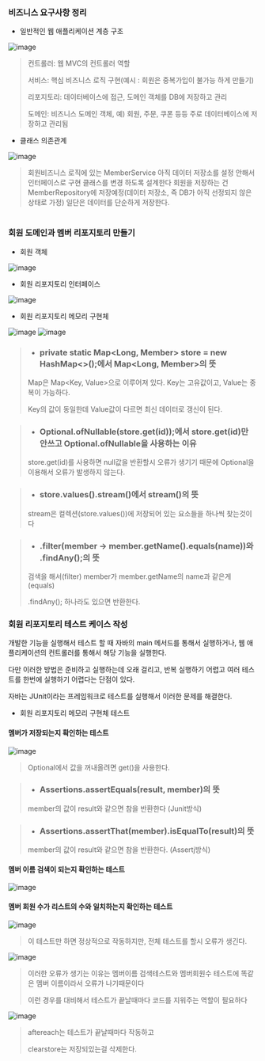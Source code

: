 ### 비즈니스 요구사항 정리

- 일반적인 웹 애플리케이션 계층 구조

![image](https://user-images.githubusercontent.com/114403546/197279755-8cdb7370-7690-4327-a870-ae903d86ef35.png)

> 컨트롤러: 웹 MVC의 컨트롤러 역할
>
>서비스: 핵심 비즈니스 로직 구현(예시 : 회원은 중복가입이 불가능 하게 만들기)
>
>리포지토리: 데이터베이스에 접근, 도메인 객체를 DB에 저장하고 관리
>
>도메인: 비즈니스 도메인 객체, 예) 회원, 주문, 쿠폰 등등 주로 데이터베이스에 저장하고 관리됨

- 클래스 의존관계

![image](https://user-images.githubusercontent.com/114403546/197279985-84b666c7-8ccc-4fa3-83ac-873f5af8d017.png)

> 회원비즈니스 로직에 있는 MemberService
> 아직 데이터 저장소를 설정 안해서 인터페이스로 구현 클래스를 변경 하도록 설계한다
> 회원을 저장하는 건 MemberRepository에 저장예정(데이터 저장소, 즉 DB가 아직 선정되지 않은 상태로 가정)
> 일단은 데이터를 단순하게 저장한다.

#

### 회원 도메인과 멤버 리포지토리 만들기

- 회원 객체

![image](https://user-images.githubusercontent.com/114403546/197400239-ac6cee82-4725-4853-becd-fe827df31188.png)

- 회원 리포지토리 인터페이스

![image](https://user-images.githubusercontent.com/114403546/197400311-a71b5913-080e-496f-972d-e500958bc258.png)

- 회원 리포지토리 메모리 구현체  

![image](https://user-images.githubusercontent.com/114403546/197400392-ce47fe83-5387-494b-9907-4126082b8089.png)
![image](https://user-images.githubusercontent.com/114403546/197400406-ecb1dbe4-2e05-4bd5-be6d-1cb5129df7a8.png)

> - ###  private static Map<Long, Member> store = new HashMap<>();에서 Map<Long, Member>의 뜻
> 
> Map은 Map<Key, Value>으로 이루어져 있다. Key는 고유값이고, Value는 중복이 가능하다. 
> 
> Key의 값이 동일한데 Value값이 다르면 최신 데이터로 갱신이 된다.

> - ### Optional.ofNullable(store.get(id));에서 store.get(id)만 안쓰고 Optional.ofNullable을 사용하는 이유
>
>store.get(id)를 사용하면 null값을 반환할시 오류가 생기기 때문에 Optional을 이용해서 오류가 발생하지 않는다.

> - ### store.values().stream()에서 stream()의 뜻
> 
> stream은 컬렉션(store.values())에 저장되어 있는 요소들을 하나씩 찾는것이다

> - ### .filter(member -> member.getName().equals(name))와 .findAny();의 뜻
> 
> 검색을 해서(filter) member가 member.getName의 name과 같은게(equals)
> 
> .findAny(); 하나라도 있으면 반환한다.

### 회원 리포지토리 테스트 케이스 작성

개발한 기능을 실행해서 테스트 할 때 자바의 main 메서드를 통해서 실행하거나, 웹 애플리케이션의
컨트롤러를 통해서 해당 기능을 실행한다. 

다만 이러한 방법은 준비하고 실행하는데 오래 걸리고, 반복 실행하기
어렵고 여러 테스트를 한번에 실행하기 어렵다는 단점이 있다. 

자바는 JUnit이라는 프레임워크로 테스트를
실행해서 이러한 문제를 해결한다.

- 회원 리포지토리 메모리 구현체 테스트

 #### 멤버가 저장되는지 확인하는 테스트

![image](https://user-images.githubusercontent.com/114403546/197781990-d41dc16c-c23e-429b-82c3-eef62eaf4735.png)

>Optional에서 값을 꺼내올려면 get()을 사용한다.


>- ### Assertions.assertEquals(result, member)의 뜻
>member의 값이 result와 같으면 참을 반환한다 (Junit방식)


>- ### Assertions.assertThat(member).isEqualTo(result)의 뜻
>member의 값이 result와 같으면 참을 반환한다. (Assertj방식)


#### 멤버 이름 검색이 되는지 확인하는 테스트

![image](https://user-images.githubusercontent.com/114403546/197783814-e37beebe-aaa5-4026-b8aa-05af40f957e2.png)

#### 멤버 회원 수가 리스트의 수와 일치하는지 확인하는 테스트

![image](https://user-images.githubusercontent.com/114403546/197804095-82a5f283-1ffb-4fb0-ae5b-dcb5c08b5174.png)

>이 테스트만 하면 정상적으로 작동하지만, 전체 테스트를 할시 오류가 생긴다.

![image](https://user-images.githubusercontent.com/114403546/197804597-0b9507b0-dd75-4eb8-afdf-9adc2e1da20e.png)

>이러한 오류가 생기는 이유는 멤버이름 검색테스트와 멤버회원수 테스트에 똑같은 멤버 이름이라서 오류가 나기때문이다
>
>이런 경우를 대비해서 테스트가 끝날때마다 코드를 지워주는 역할이 필요하다

![image](https://user-images.githubusercontent.com/114403546/197805239-f373320e-0633-4a8c-b64d-ee0d5b918607.png)

>aftereach는 테스트가 끝날때마다 작동하고
>
>clearstore는 저장되있는걸 삭제한다.
